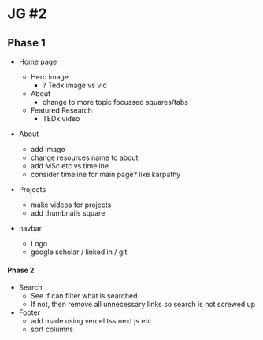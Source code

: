 # JG #2

## Phase 1

- Home page
  - Hero image 
    - ? Tedx image vs vid
  - About
    - change to more topic focussed squares/tabs
  - Featured Research
    - TEDx video

- About
  - add image
  - change resources name to about
  - add MSc etc vs timeline
  - consider timeline for main page? like karpathy
  
- Projects
  - make videos for projects
  - add thumbnails square

- navbar
  - Logo 
  - google scholar / linked in / git

#### Phase 2
- Search
  - See if can filter what is searched
  - If not, then remove all unnecessary links so search is not screwed up
- Footer 
  - add made using vercel tss next js etc
  - sort columns